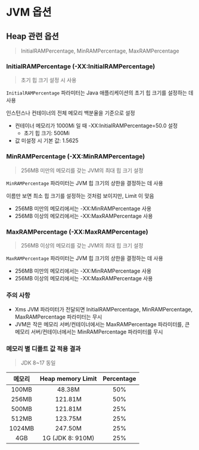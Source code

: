 # JVM 옵션

## Heap 관련 옵션
> InitialRAMPercentage, MinRAMPercentage, MaxRAMPercentage

### InitialRAMPercentage (-XX:InitialRAMPercentage)
> 초기 힙 크기 설정 시 사용

`InitialRAMPercentage` 파라미터는 Java 애플리케이션의 초기 힙 크기를 설정하는 데 사용

인스턴스나 컨테이너의 전체 메모리 백분율을 기준으로 설정
- 컨테이너 메모리가 1000Mi 일 때 -XX:InitialRAMPercentage=50.0 설정
    - 초기 힙 크기: 500Mi
- 값 미설정 시 기본 값: 1.5625

### MinRAMPercentage (-XX:MinRAMPercentage)
> 256MB 미만의 메모리를 갖는 JVM의 최대 힙 크기 설정

`MinRAMPercentage` 파라미터는 JVM 힙 크기의 상한을 결정하는 데 사용

이름만 보면 최소 힙 크기를 설정하는 것처럼 보이지만, Limit 이 맞음 

- 256MB 미만의 메모리에서는 -XX:MinRAMPercentage 사용
- 256MB 이상의 메모리에서는 -XX:MaxRAMPercentage 사용

### MaxRAMPercentage (-XX:MaxRAMPercentage)
> 256MB 이상의 메모리를 갖는 JVM의 최대 힙 크기 설정

`MaxRAMPercentage` 파라미터는 JVM 힙 크기의 상한을 결정하는 데 사용 

- 256MB 미만의 메모리에서는 -XX:MinRAMPercentage 사용
- 256MB 이상의 메모리에서는 -XX:MaxRAMPercentage 사용

### 주의 사항
- Xms JVM 파라미터가 전달되면 InitialRAMPercentage, MinRAMPercentage, MaxRAMPercentage 파라미터는 무시
- JVM은 작은 메모리 서버/컨테이너에서는 MaxRAMPercentage 파라미터를, 큰 메모리 서버/컨테이너에서는 MinRAMPercentage 파라미터를 무시

### 메모리 별 디폴트 값 적용 결과
> JDK 8~17 동일

| 메모리  | Heap memory Limit | Percentage |
|:----:|:-----------------:|:----------:|
| 100MB | 48.38M | 50% |
| 256MB | 121.81M | 50% |
| 500MB | 121.81M | 25% |
| 512MB | 123.75M | 25% |
| 1024MB | 247.50M | 25% |
| 4GB | 1G (JDK 8: 910M) | 25% |
